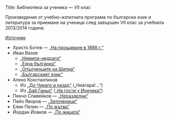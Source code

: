 Title: Библиотека за ученика — VII клас

Произведения от учебно-изпитната програма по български език и литература за приемане на ученици след завършен VII клас за учебната 2013/2014 година:

[Източник](http://mon.bg/opencms/export/sites/mon/top_menu/general/examinational_programs/2012-2013/UIP_BEL_7kl_2012.pdf)

* Христо Ботев — [„На прощаване в 1868 г.“](/text/3235)
* Иван Вазов
    * [„Немили-недраги“](/text/3765)
    * [„Една българка“](/text/4387)
    * [„Опълченците на Шипка“](/text/3860)
    * [„Българският език“](/text/5189)
* Алеко Константинов
    * Из [„До Чикаго и назад“](/text/3705) („Ниагара!…“)
    * Из [„Бай Ганьо“](/text/3706) ([„На гости у Иречека“](/text/3706/7))
* Пенчо Славейков — [„Неразделни“](/text/6634)
* Пейо Яворов — [„Заточеници“](/text/7075)
* Елин Пелин — [„По жътва“](/text/5293)
* Йордан Йовков — [„По жицата“](/text/7877)
